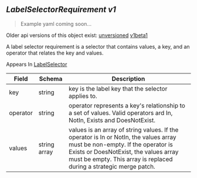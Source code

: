 ## *LabelSelectorRequirement v1*

> Example yaml coming soon...

<aside class="notice">Older api versions of this object exist: <a href="#labelselectorrequirement-unversioned">unversioned</a> <a href="#labelselectorrequirement-v1beta1">v1beta1</a> </aside>

A label selector requirement is a selector that contains values, a key, and an operator that relates the key and values.

<aside class="notice">
Appears In  <a href="#labelselector-v1">LabelSelector</a> </aside>

Field        | Schema     | Description
------------ | ---------- | -----------
key | string | key is the label key that the selector applies to.
operator | string | operator represents a key's relationship to a set of values. Valid operators ard In, NotIn, Exists and DoesNotExist.
values | string array | values is an array of string values. If the operator is In or NotIn, the values array must be non-empty. If the operator is Exists or DoesNotExist, the values array must be empty. This array is replaced during a strategic merge patch.

